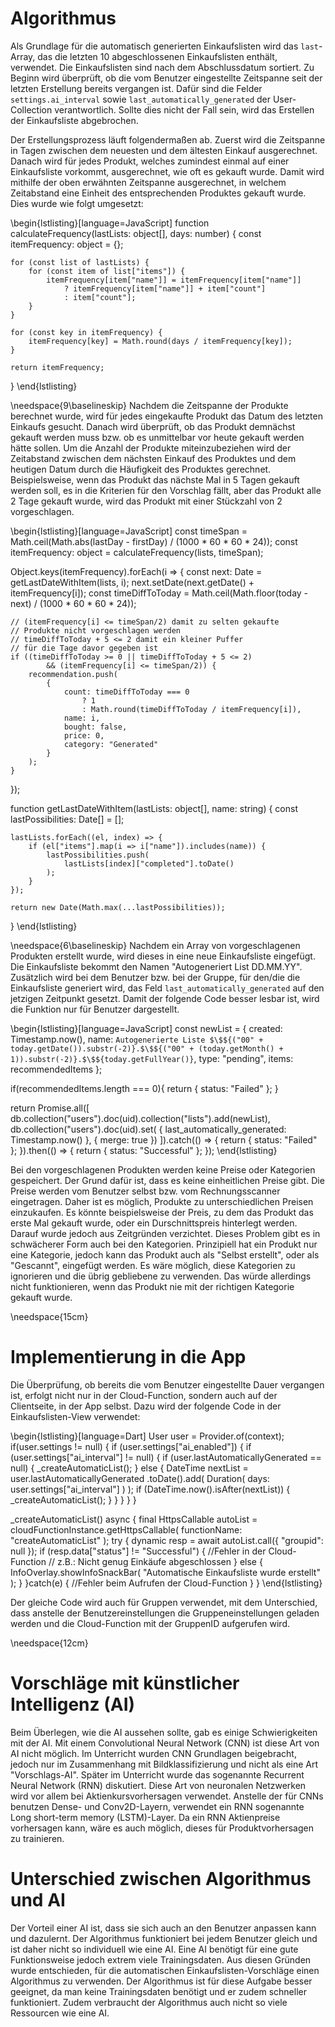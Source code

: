 # Algorithmus

Als Grundlage für die automatisch generierten Einkaufslisten wird das `last`-Array,
das die letzten 10 abgeschlossenen Einkaufslisten enthält, verwendet. Die Einkaufslisten
sind nach dem Abschlussdatum sortiert. Zu Beginn wird überprüft, ob die vom Benutzer eingestellte
Zeitspanne seit der letzten Erstellung bereits vergangen ist. Dafür sind die Felder
`settings.ai_interval` sowie `last_automatically_generated` der User-Collection verantwortlich. 
Sollte dies nicht der Fall sein, wird das Erstellen der Einkaufsliste abgebrochen.

Der Erstellungsprozess läuft folgendermaßen ab. Zuerst wird die Zeitspanne in Tagen zwischen
dem neuesten und dem ältesten Einkauf ausgerechnet. Danach wird für jedes Produkt, welches 
zumindest einmal auf einer Einkaufsliste vorkommt, ausgerechnet, wie oft es gekauft wurde. 
Damit wird mithilfe der oben erwähnten Zeitspanne ausgerechnet, in welchem Zeitabstand
eine Einheit des entsprechenden Produktes gekauft wurde. Dies wurde wie folgt umgesetzt:

\begin{lstlisting}[language=JavaScript]
function calculateFrequency(lastLists: object[], days: number) {
    const itemFrequency: object = {};

    for (const list of lastLists) {
        for (const item of list["items"]) {
            itemFrequency[item["name"]] = itemFrequency[item["name"]]
                ? itemFrequency[item["name"]] + item["count"]
                : item["count"];
        }
    }

    for (const key in itemFrequency) {
        itemFrequency[key] = Math.round(days / itemFrequency[key]);
    }

    return itemFrequency;
}
\end{lstlisting}

\needspace{9\baselineskip}
Nachdem die Zeitspanne der Produkte berechnet wurde, wird für jedes eingekaufte Produkt
das Datum des letzten Einkaufs gesucht. Danach wird überprüft, ob das Produkt
demnächst gekauft werden muss bzw. ob es unmittelbar vor heute gekauft werden hätte sollen.
Um die Anzahl der Produkte miteinzubeziehen wird der Zeitabstand zwischen dem nächsten Einkauf
des Produktes und dem heutigen Datum durch die Häufigkeit des Produktes gerechnet. Beispielsweise,
wenn das Produkt das nächste Mal in 5 Tagen gekauft werden soll, es in die Kriterien für den
Vorschlag fällt, aber das Produkt alle 2 Tage gekauft wurde, wird das Produkt mit einer Stückzahl
von 2 vorgeschlagen.

\begin{lstlisting}[language=JavaScript]
const timeSpan = Math.ceil(Math.abs(lastDay - firstDay) / (1000 * 60 * 60 * 24));
const itemFrequency: object = calculateFrequency(lists, timeSpan);

Object.keys(itemFrequency).forEach(i => {
    const next: Date = getLastDateWithItem(lists, i);
    next.setDate(next.getDate() + itemFrequency[i]);
    const timeDiffToToday = Math.ceil(Math.floor(today - next) / (1000 * 60 * 60 * 24));

    // (itemFrequency[i] <= timeSpan/2) damit zu selten gekaufte 
    // Produkte nicht vorgeschlagen werden
    // timeDiffToToday + 5 <= 2 damit ein kleiner Puffer 
    // für die Tage davor gegeben ist 
    if ((timeDiffToToday >= 0 || timeDiffToToday + 5 <= 2) 
            && (itemFrequency[i] <= timeSpan/2)) {
        recommendation.push(
            {
                count: timeDiffToToday === 0 
                    ? 1 
                    : Math.round(timeDiffToToday / itemFrequency[i]),
                name: i,
                bought: false,
                price: 0,
                category: "Generated"
            }
        );
    }
});

function getLastDateWithItem(lastLists: object[], name: string) {
    const lastPossibilities: Date[] = [];

    lastLists.forEach((el, index) => {
        if (el["items"].map(i => i["name"]).includes(name)) {
            lastPossibilities.push(
                lastLists[index]["completed"].toDate()
            );
        }
    });

    return new Date(Math.max(...lastPossibilities));
}
\end{lstlisting}

\needspace{6\baselineskip}
Nachdem ein Array von vorgeschlagenen Produkten erstellt wurde, wird dieses in eine neue Einkaufsliste
eingefügt. Die Einkaufsliste bekommt den Namen "Autogeneriert List DD.MM.YY". Zusätzlich wird bei dem Benutzer
bzw. bei der Gruppe, für den/die die Einkaufsliste generiert wird, das Feld `last_automatically_generated` auf
den jetzigen Zeitpunkt gesetzt. Damit der folgende Code besser lesbar ist, wird die Funktion nur für Benutzer dargestellt.

\begin{lstlisting}[language=JavaScript]
const newList = {
    created: Timestamp.now(),
    name: `Autogenerierte Liste $\$${("00" + today.getDate()).substr(-2)}.$\$${("00" + (today.getMonth() + 1)).substr(-2)}.$\$${today.getFullYear()}`,
    type: "pending",
    items: recommendedItems
};

if(recommendedItems.length === 0){
    return { status: "Failed" };
}

return Promise.all([
    db.collection("users").doc(uid).collection("lists").add(newList),
    db.collection("users").doc(uid).set(
        {
            last_automatically_generated: Timestamp.now()
        }, { merge: true })
]).catch(() => {
    return { status: "Failed" };
}).then(() => {
    return { status: "Successful" };
});
\end{lstlisting}

Bei den vorgeschlagenen Produkten werden keine Preise oder Kategorien gespeichert. Der Grund dafür ist, dass 
es keine einheitlichen Preise gibt. Die Preise werden vom Benutzer selbst bzw. vom Rechnungsscanner eingetragen.
Daher ist es möglich, Produkte zu unterschiedlichen Preisen einzukaufen. Es könnte beispielsweise der Preis, zu dem
das Produkt das erste Mal gekauft wurde, oder ein Durschnittspreis hinterlegt werden. Darauf wurde jedoch aus 
Zeitgründen verzichtet. Dieses Problem gibt es in schwächerer Form auch bei den Kategorien. Prinzipiell hat ein 
Produkt nur eine Kategorie, jedoch kann das Produkt auch als "Selbst erstellt", oder als "Gescannt", eingefügt 
werden. Es wäre möglich, diese Kategorien zu ignorieren und die übrig gebliebene zu verwenden. Das würde allerdings 
nicht funktionieren, wenn das Produkt nie mit der richtigen Kategorie gekauft wurde.

\needspace{15cm}
# Implementierung in die App

Die Überprüfung, ob bereits die vom Benutzer eingestellte Dauer vergangen ist, erfolgt nicht nur in der
Cloud-Function, sondern auch auf der Clientseite, in der App selbst. Dazu wird der folgende Code in der
Einkaufslisten-View verwendet:

\begin{lstlisting}[language=Dart]
User user = Provider.of<User>(context);
if(user.settings != null) {
    if (user.settings["ai_enabled"]) {
        if (user.settings["ai_interval"] != null) {
            if (user.lastAutomaticallyGenerated == null) {
                _createAutomaticList();
            } else {
                DateTime nextList = user.lastAutomaticallyGenerated
                    .toDate().add(
                        Duration(
                            days: user.settings["ai_interval"]
                        )
                    );
                if (DateTime.now().isAfter(nextList)) {
                    _createAutomaticList();
                }
            }
        }
    }
}

_createAutomaticList() async {
    final HttpsCallable autoList = cloudFunctionInstance.getHttpsCallable(
        functionName: "createAutomaticList"
    );
    try {
        dynamic resp = await autoList.call({
            "groupid": null
        });
        if (resp.data["status"] != "Successful") {
            //Fehler in der Cloud-Function
            // z.B.: Nicht genug Einkäufe abgeschlossen
        } else {
            InfoOverlay.showInfoSnackBar(
                "Automatische Einkaufsliste wurde erstellt"
            );
        }
    }catch(e) {
        //Fehler beim Aufrufen der Cloud-Function
    }
}
\end{lstlisting}

Der gleiche Code wird auch für Gruppen verwendet, mit dem Unterschied, dass anstelle der Benutzereinstellungen
die Gruppeneinstellungen geladen werden und die Cloud-Function mit der GruppenID aufgerufen wird.

\needspace{12cm}
# Vorschläge mit künstlicher Intelligenz (AI)

Beim Überlegen, wie die AI aussehen sollte, gab es einige Schwierigkeiten mit der AI. Mit einem Convolutional Neural Network
(CNN) ist diese Art von AI nicht möglich. Im Unterricht wurden CNN Grundlagen beigebracht, jedoch nur im Zusammenhang
mit Bildklassifizierung und nicht als eine Art "Vorschlags-AI". Später im Unterricht wurde das sogenannte Recurrent 
Neural Network (RNN) diskutiert. Diese Art von neuronalen Netzwerken wird vor allem bei Aktienkursvorhersagen verwendet.
Anstelle der für CNNs benutzen Dense- und Conv2D-Layern, verwendet ein RNN sogenannte Long short-term memory (LSTM)-Layer.
Da ein RNN Aktienpreise vorhersagen kann, wäre es auch möglich, dieses für Produktvorhersagen zu trainieren.

# Unterschied zwischen Algorithmus und AI

Der Vorteil einer AI ist, dass sie sich auch an den Benutzer anpassen kann und dazulernt. Der Algorithmus funktioniert bei
jedem Benutzer gleich und ist daher nicht so individuell wie eine AI. Eine AI benötigt für eine gute Funktionsweise jedoch 
extrem viele Trainingsdaten. Aus diesen Gründen wurde entschieden, für die automatischen Einkaufslisten-Vorschläge einen
Algorithmus zu verwenden. Der Algorithmus ist für diese Aufgabe besser geeignet, da man keine Trainingsdaten benötigt und
er zudem schneller funktioniert. Zudem verbraucht der Algorithmus auch nicht so viele Ressourcen wie eine AI.
